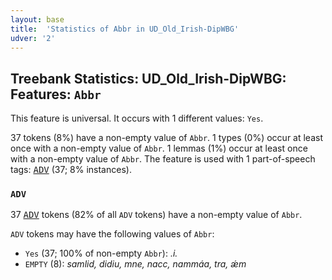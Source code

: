 ```yaml
---
layout: base
title:  'Statistics of Abbr in UD_Old_Irish-DipWBG'
udver: '2'
---
```


## Treebank Statistics: UD_Old_Irish-DipWBG: Features: `Abbr`

This feature is universal.
It occurs with 1 different values: `Yes`.

37 tokens (8%) have a non-empty value of `Abbr`.
1 types (0%) occur at least once with a non-empty value of `Abbr`.
1 lemmas (1%) occur at least once with a non-empty value of `Abbr`.
The feature is used with 1 part-of-speech tags: <tt><a href="sga_dipwbg-pos-ADV.html">ADV</a></tt> (37; 8% instances).

### `ADV`

37 <tt><a href="sga_dipwbg-pos-ADV.html">ADV</a></tt> tokens (82% of all `ADV` tokens) have a non-empty value of `Abbr`.

`ADV` tokens may have the following values of `Abbr`:

* `Yes` (37; 100% of non-empty `Abbr`): <em>.i.</em>
* `EMPTY` (8): <em>samlid, didiu, mne, nacc, nammáa, tra, ǽm</em>

